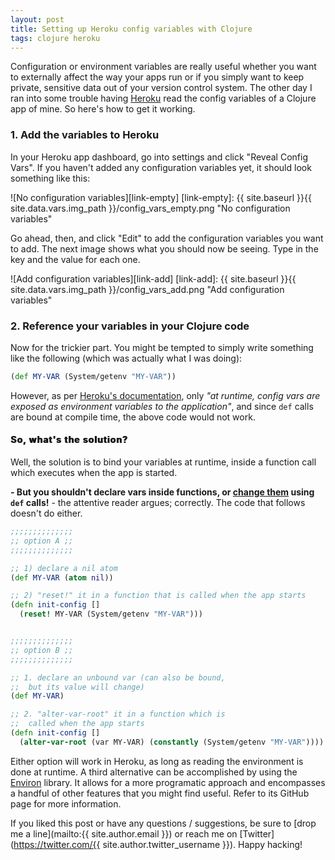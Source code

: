 ```yaml
---
layout: post
title: Setting up Heroku config variables with Clojure
tags: clojure heroku
---
```


Configuration or environment variables are really useful whether you want to externally affect the way your apps run or if you simply want to keep private, sensitive data out of your version control system. The other day I ran into some trouble having [Heroku](https://www.heroku.com/) read the config variables of a Clojure app of mine. So here's how to get it working.

<!--more-->

### 1. Add the variables to Heroku

In your Heroku app dashboard, go into settings and click "Reveal Config Vars". If you haven't added any configuration variables yet, it should look something like this:

![No configuration variables][link-empty]
[link-empty]: {{ site.baseurl }}{{ site.data.vars.img_path }}/config_vars_empty.png "No configuration variables"

Go ahead, then, and click "Edit" to add the configuration variables you want to add. The next image shows what you should now be seeing. Type in the key and the value for each one.

![Add configuration variables][link-add]
[link-add]: {{ site.baseurl }}{{ site.data.vars.img_path }}/config_vars_add.png "Add configuration variables"

### 2. Reference your variables in your Clojure code

Now for the trickier part. You might be tempted to simply write something like the following (which was actually what I was doing):

```Clojure
(def MY-VAR (System/getenv "MY-VAR"))
```
However, as per [Heroku's documentation](https://devcenter.heroku.com/articles/getting-started-with-clojure#define-config-vars), only *"at runtime, config vars are exposed as environment variables to the application"*, and since `def` calls are bound at compile time, the above code would not work.

<h4 style="text-shadow: 1px 0 #000;letter-spacing: 1px;"> So, what's the solution?</h4>

Well, the solution is to bind your variables at runtime, inside a function call which executes when the app is started.

**- But you shouldn't declare vars inside functions, or [change them](https://github.com/bbatsov/clojure-style-guide#alter-var) using `def` calls!** - the attentive reader argues; correctly. The code that follows doesn't do either.

```Clojure
;;;;;;;;;;;;;;
;; option A ;;
;;;;;;;;;;;;;;

;; 1) declare a nil atom
(def MY-VAR (atom nil))

;; 2) "reset!" it in a function that is called when the app starts
(defn init-config []
  (reset! MY-VAR (System/getenv "MY-VAR")))


;;;;;;;;;;;;;;
;; option B ;;
;;;;;;;;;;;;;;

;; 1. declare an unbound var (can also be bound,
;;  but its value will change)
(def MY-VAR)

;; 2. "alter-var-root" it in a function which is
;;  called when the app starts
(defn init-config []
  (alter-var-root (var MY-VAR) (constantly (System/getenv "MY-VAR"))))
```

Either option will work in Heroku, as long as reading the environment is done at runtime. A third alternative can be accomplished by using the [Environ](https://github.com/weavejester/environ) library. It allows for a more programatic approach and encompasses a handful of other features that you might find useful. Refer to its GitHub page for more information.

If you liked this post or have any questions / suggestions, be sure to [drop me a line](mailto:{{ site.author.email }}) or reach me on [Twitter](https://twitter.com/{{ site.author.twitter_username }}). Happy hacking!
